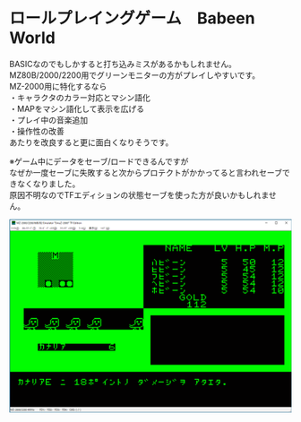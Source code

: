 # ロールプレイングゲーム　Babeen World  
BASICなのでもしかすると打ち込みミスがあるかもしれません。  
MZ80B/2000/2200用でグリーンモニターの方がプレイしやすいです。  
MZ-2000用に特化するなら  
・キャラクタのカラー対応とマシン語化  
・MAPをマシン語化して表示を広げる  
・プレイ中の音楽追加  
・操作性の改善  
あたりを改良すると更に面白くなりそうです。  

※ゲーム中にデータをセーブ/ロードできるんですが  
なぜか一度セーブに失敗すると次からプロテクトがかかってると言われセーブできなくなりました。  
原因不明なのでTFエディションの状態セーブを使った方が良いかもしれません。  

![Babeen_World](https://raw.githubusercontent.com/mkomakonkon/MZ-2000/master/Oh!MZ/198710_Babeen_World/capture.bmp "Babeen_World")
